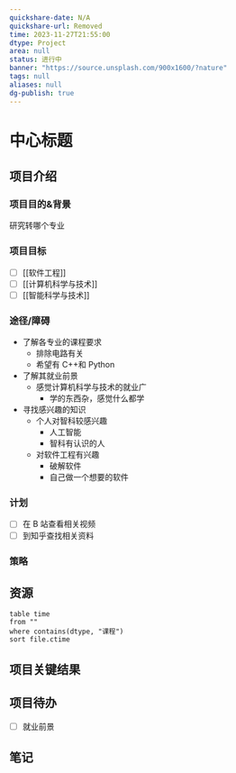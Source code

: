 ```yaml
---
quickshare-date: N/A
quickshare-url: Removed
time: 2023-11-27T21:55:00
dtype: Project
area: null
status: 进行中
banner: "https://source.unsplash.com/900x1600/?nature"
tags: null
aliases: null
dg-publish: true
---
```


# 中心标题

## 项目介绍
### 项目目的&背景
研究转哪个专业
### 项目目标
- [ ] [[软件工程]]
- [ ] [[计算机科学与技术]]
- [ ] [[智能科学与技术]]
### 途径/障碍
- 了解各专业的课程要求
	- 排除电路有关
	- 希望有 C++和 Python
- 了解其就业前景
	- 感觉计算机科学与技术的就业广
		- 学的东西杂，感觉什么都学
- 寻找感兴趣的知识
	- 个人对智科较感兴趣
		- 人工智能
		- 智科有认识的人
	- 对软件工程有兴趣
		- 破解软件
		- 自己做一个想要的软件
### 计划
- [ ] 在 B 站查看相关视频
- [ ] 到知乎查找相关资料

### 策略


## 资源


  ```dataview
  table time
  from ""   
  where contains(dtype, "课程")
  sort file.ctime
  ```


## 项目关键结果
 

## 项目待办
- [ ] 就业前景

## 笔记



